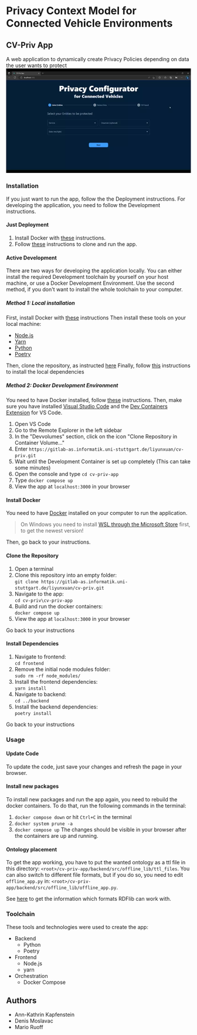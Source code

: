 # Privacy Context Model for Connected Vehicle Environments

## CV-Priv App
A web application to dynamically create Privacy Policies depending on data the user wants to protect
![App Demo Animation](orga/Demo-Animation.webp)

### Installation
If you just want to run the app, follow the the Deployment instructions.
For developing the application, you need to follow the Development instructions.

#### Just Deployment
1. Install Docker with [these](#install-docker) instructions.
2. Follow [these](#clone-the-repository) instructions to clone and run the app.

#### Active Development
There are two ways for developing the application locally. You can either install the required Development toolchain by yourself on your host machine, or use a Docker Development Environment. Use the second method, if you don't want to install the whole toolchain to your computer.

##### Method 1: Local installation
First, install Docker with [these](#install-docker) instructions
Then install these tools on your local machine:
- [Node.js](https://nodejs.org/en/)
- [Yarn](https://yarnpkg.com/)
- [Python](https://www.python.org/)
- [Poetry](https://python-poetry.org/)

Then, clone the repository, as instructed [here](#clone-the-repository)
Finally, follow [this](#install-dependencies) instructions to install the local dependencies

##### Method 2: Docker Development Environment
You need to have Docker installed, follow [these](#install-docker) instructions.
Then, make sure you have installed [Visual Studio Code](https://code.visualstudio.com/)
and the [Dev Containers Extension](https://marketplace.visualstudio.com/items?itemName=ms-vscode-remote.remote-containers) for VS Code.

1. Open VS Code
2. Go to the Remote Explorer in the left sidebar
3. In the "Devvolumes" section, click on the icon "Clone Repository in Container Volume..."
4. Enter `https://gitlab-as.informatik.uni-stuttgart.de/liyunxuan/cv-priv.git`
5. Wait until the Development Container is set up completely (This can take some minutes)
6. Open the console and type `cd cv-priv-app`
7. Type `docker compose up`
8. View the app at `localhost:3000` in your browser

#### Install Docker
You need to have [Docker](https://www.docker.com/) installed on your computer to run the application.
> On Windows you need to install [WSL through the Microsoft Store](https://apps.microsoft.com/store/detail/windows-subsystem-for-linux/9P9TQF7MRM4R) first, to get the newest version!

Then, go back to your instructions.

#### Clone the Repository
1. Open a terminal
2. Clone this repository into an empty folder:<br>
`git clone https://gitlab-as.informatik.uni-stuttgart.de/liyunxuan/cv-priv.git
`
3. Navigate to the app:<br>
`cd cv-priv\cv-priv-app`
4. Build and run the docker containers:<br>
`docker compose up`
5. View the app at `localhost:3000` in your browser

Go back to your instructions

#### Install Dependencies
1. Navigate to frontend:<br>
`cd frontend`
2. Remove the initial node modules folder:<br>
`sudo rm -rf node_modules/`
3. Install the frontend dependencies:<br>
`yarn install`
4. Navigate to backend:<br>
`cd ../backend`
5. Install the backend dependencies:<br>
`poetry install`

Go back to your instructions

### Usage
#### Update Code
To update the code, just save your changes and refresh the page in your browser.

#### Install new packages
To install new packages and run the app again, you need to rebuild the docker containers. To do that, run the following commands in the terminal:
1. `docker compose down` or hit `Ctrl+C` in the terminal
2. `docker system prune -a`
3. `docker compose up`
The changes should be visible in your browser after the containers are up and running.

#### Ontology placement
To get the app working, you have to put the wanted ontology as a ttl file in this directory:
`<root>/cv-priv-app/backend/src/offline_lib/ttl_files`.
You can also switch to different file formats, but if you do so, you need to edit `offline_app.py` in:
`<root>/cv-priv-app/backend/src/offline_lib/offline_app.py`.

See [here](https://rdflib.readthedocs.io/en/stable/intro_to_parsing.html#:~:text=within%20serialize()%3A-,RDF%20Format,-Keyword "RDFlib Homepage") to get the information which formats RDFlib can work with.


### Toolchain
These tools and technologies were used to create the app:
- Backend
  - Python
  - Poetry
- Frontend
  - Node.js
  - yarn
- Orchestration
  - Docker Compose

## Authors
- Ann-Kathrin Kapfenstein
- Denis Moslavac
- Mario Ruoff
